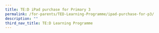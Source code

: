 ```yaml
---
title: TE:D iPad purchase for Primary 3
permalink: /for-parents/TED-Learning-Programme/ipad-purchase-for-p3/
description: ""
third_nav_title: TE:D Learning Programme
---
```

